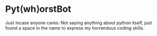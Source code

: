 # Pyt⟨wh⟩orstBot
Just incase anyone cares: Not saying anything about python itself, just found a space in the name to express my horrendous coding skills.
